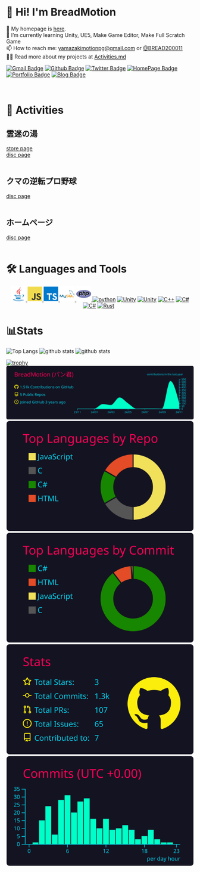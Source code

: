 # 👋 Hi! I'm BreadMotion

🚀 My homepage is [here](https://breadmotion.github.io/WebSite/). <br/>
🌱 I’m currently learning Unity, UE5, Make Game Editor, Make Full Scratch Game<br/>
📫 How to reach me: yamazakimotionpg@gmail.com or [@BREAD200011](https://twitter.com/BREAD200011)<br/>
👨‍💻 Read more about my projects at [Activities.md](https://github.com/sakastudio/sakastudio/blob/main/Activities.md)<br/>

[![Gmail Badge](https://img.shields.io/badge/yamazakimotionpg%40gmail.com-white?style=flat&logo=gmail&labelColor=white&color=%23EA4335)](mailto:yamazakimotionpg@gmail.com) 
[![Github Badge](https://img.shields.io/badge/-BreadMotion-grey?style=flat&logo=github&logoColor=white&link=https://github.com/BreadMotion/)](https://www.github.com/BreadMotion/) 
[![Twitter Badge](https://img.shields.io/badge/-BreadMotion-black?style=flat&logo=x&logoColor=white&link=https://twitter.com/BREAD200011/)](https://twitter.com/BREAD200011) 
[![HomePage Badge](https://img.shields.io/badge/HomePage-web-blue?style=flat&link=https://breadmotion.github.io/WebSite/)](https://breadmotion.github.io/WebSite/) 
[![Portfolio Badge](https://img.shields.io/badge/Portfolio-web-blue?style=flat&link=https://breadmotion.github.io/WebSite/Portfolio/portfoliohome.html)](https://breadmotion.github.io/WebSite/Portfolio/portfoliohome.html) 
[![Blog Badge](https://img.shields.io/badge/Blog-web-blue?style=flat&link=https://breadmotion.github.io/WebSite/Blog/bloghome.html)](https://breadmotion.github.io/WebSite/Blog/bloghome.html) 

&nbsp;

# 🚀 Activities

## 霊迷の湯

<a href="https://store.steampowered.com/app/2806350/_/">store page</a><br/>
<a href="https://breadmotion.github.io/WebSite/Portfolio/portfolio.html?pageid=portfolio_0001.md">disc page</a><br/>
&nbsp;

## クマの逆転プロ野球

<a href="https://breadmotion.github.io/WebSite/Portfolio/portfolio.html?pageid=portfolio_0002.md">disc page</a><br/>
&nbsp;

## ホームページ

<a href="https://breadmotion/github.io/WebSite/">disc page</a><br/>
&nbsp;

# 🛠️ Languages and Tools

<p align="center">
<a href="https://www.java.com" target="_blank" rel="noopener"> 
  <img src="https://raw.githubusercontent.com/devicons/devicon/master/icons/java/java-original.svg" alt="java" width="40" height="40" /> </a>
<a href="https://developer.mozilla.org/en-US/docs/Web/JavaScript" target="_blank" rel="noopener"> 
  <img src="https://raw.githubusercontent.com/devicons/devicon/master/icons/javascript/javascript-original.svg" alt="javascript" width="40" height="40" /> </a>
<a href="https://www.typescriptlang.org/" target="_blank" rel="noopener"> 
  <img src="https://raw.githubusercontent.com/devicons/devicon/master/icons/typescript/typescript-original.svg" alt="typescript" width="40" height="40" /> </a> 
<a href="https://www.mysql.com/" target="_blank" rel="noopener"> 
  <img src="https://raw.githubusercontent.com/devicons/devicon/master/icons/mysql/mysql-original-wordmark.svg" alt="mysql" width="40" height="40" /> </a>
<a href="https://www.php.net" target="_blank" rel="noopener"> 
  <img src="https://raw.githubusercontent.com/devicons/devicon/master/icons/php/php-original.svg" alt="php" width="40" height="40" /> </a>   
<a href="https://www.python.org/" target="_blank" rel="noopener"> 
  <img src="https://cdn.jsdelivr.net/gh/devicons/devicon/icons/python/python-original.svg" alt="python" width="40" height="40"/></a>
<a href="https://unity.com/ja" target="_blank" rel="noopener">
  <img src="https://cdn.jsdelivr.net/gh/devicons/devicon/icons/unity/unity-original.svg" alt="Unity" width="40" height="40"/></a>
<a href="https://www.unrealengine.com/ja/" target="_blank" rel="noopener">
  <img src="https://cdn.jsdelivr.net/gh/devicons/devicon/icons/unrealengine/unrealengine-original.svg" alt="Unity" width="40" height="40"/></a>
<a href="" target="_blank" rel="noopener">
  <img src="https://upload.wikimedia.org/wikipedia/commons/thumb/1/18/ISO_C%2B%2B_Logo.svg/144px-ISO_C%2B%2B_Logo.svg.png" alt="C++" width="40" height="40"/></a>
<a href="" target="_blank" rel="noopener">
  <img src="https://icons-for-free.com/iff/png/256/csharp+plain-1324760527445397616.png" alt="C#" width="40" height="40"/></a>
<a href="" target="_blank" rel="noopener">
  <img src="https://upload.wikimedia.org/wikipedia/commons/c/cf/Lua-Logo.svg" alt="C#" width="40" height="40"/></a>
<a href="" target="_blank" rel="noopener">
  <img src = "https://upload.wikimedia.org/wikipedia/commons/thumb/d/d5/Rust_programming_language_black_logo.svg/106px-Rust_programming_language_black_logo.svg.png" alt="Rust" width="40" height="40"/></a>                  
&nbsp;

# 📊Stats
<p align="left"> 
  <img alt="Top Langs" height="150px" src="https://github-readme-stats.vercel.app/api/top-langs/?username=BreadMotion&layout=compact&show_icons=true&theme=onedark" />
  <img alt="github stats" height="150px" src="https://github-readme-stats.vercel.app/api?username=BreadMotion&theme=onedark&show_icons=ture" />
    <img alt="github stats" height="300px" src="https://github-contribution-stats.vercel.app/api/?username=BreadMotion">
</p>

[![trophy](https://github-profile-trophy.vercel.app/?username=BreadMotion&theme=onedark&column=7)](https://github.com/ryo-ma/github-profile-trophy)
[![](https://raw.githubusercontent.com/BreadMotion/BreadMotion/main/profile-summary-card-output/2077/0-profile-details.svg)](https://github.com/vn7n24fzkq/github-profile-summary-cards)
[![](https://raw.githubusercontent.com/BreadMotion/BreadMotion/main/profile-summary-card-output/2077/1-repos-per-language.svg)](https://github.com/vn7n24fzkq/github-profile-summary-cards) 
[![](https://raw.githubusercontent.com/BreadMotion/BreadMotion/main/profile-summary-card-output/2077/2-most-commit-language.svg)](https://github.com/vn7n24fzkq/github-profile-summary-cards)
[![](https://raw.githubusercontent.com/BreadMotion/BreadMotion/main/profile-summary-card-output/2077/3-stats.svg)](https://github.com/vn7n24fzkq/github-profile-summary-cards)
[![](https://raw.githubusercontent.com/BreadMotion/BreadMotion/main/profile-summary-card-output/2077/4-productive-time.svg)](https://github.com/vn7n24fzkq/github-profile-summary-cards)


